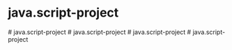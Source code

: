 # java.script-project
#   j a v a . s c r i p t - p r o j e c t  
 # java.script-project
#   j a v a . s c r i p t - p r o j e c t  
 #   j a v a . s c r i p t - p r o j e c t  
 